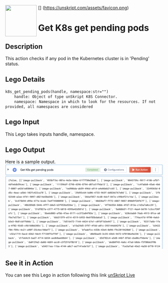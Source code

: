 [<img align="left" src="https://unskript.com/assets/favicon.png" width="100" height="100" style="padding-right: 5px">]
(https://unskript.com/assets/favicon.png)
<h1>Get K8s get pending pods</h1>

## Description
This action checks if any pod in the Kubernetes cluster is in 'Pending' status.

## Lego Details
	k8s_get_pending_pods(handle, namespace:str="")
		handle: Object of type unSkript K8S Connector.
		namespace: Namespace in which to look for the resources. If not provided, all namespaces are considered

## Lego Input
This Lego takes inputs handle, namespace.

## Lego Output
Here is a sample output.
<img src="./1.png">

## See it in Action

You can see this Lego in action following this link [unSkript Live](https://us.app.unskript.io)